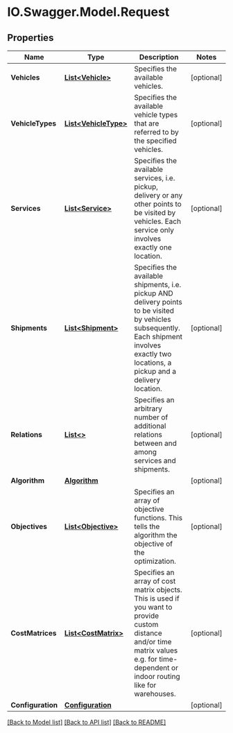 # IO.Swagger.Model.Request
## Properties

Name | Type | Description | Notes
------------ | ------------- | ------------- | -------------
**Vehicles** | [**List&lt;Vehicle&gt;**](Vehicle.md) | Specifies the available vehicles. | [optional] 
**VehicleTypes** | [**List&lt;VehicleType&gt;**](VehicleType.md) | Specifies the available vehicle types that are referred to by the specified vehicles. | [optional] 
**Services** | [**List&lt;Service&gt;**](Service.md) | Specifies the available services, i.e. pickup, delivery or any other points to be visited by vehicles. Each service only involves exactly one location. | [optional] 
**Shipments** | [**List&lt;Shipment&gt;**](Shipment.md) | Specifies the available shipments, i.e. pickup AND delivery points to be visited by vehicles subsequently. Each shipment involves exactly two locations, a pickup and a delivery location. | [optional] 
**Relations** | [**List&lt;&gt;**](.md) | Specifies an arbitrary number of additional relations between and among services and shipments. | [optional] 
**Algorithm** | [**Algorithm**](Algorithm.md) |  | [optional] 
**Objectives** | [**List&lt;Objective&gt;**](Objective.md) | Specifies an array of objective functions. This tells the algorithm the objective of the optimization. | [optional] 
**CostMatrices** | [**List&lt;CostMatrix&gt;**](CostMatrix.md) | Specifies an array of cost matrix objects. This is used if you want to provide custom distance and/or time matrix values e.g. for time-dependent or indoor routing like for warehouses. | [optional] 
**Configuration** | [**Configuration**](Configuration.md) |  | [optional] 

[[Back to Model list]](../README.md#documentation-for-models) [[Back to API list]](../README.md#documentation-for-api-endpoints) [[Back to README]](../README.md)

